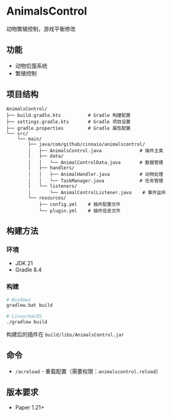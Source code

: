 # AnimalsControl
动物繁殖控制，游戏平衡修改

## 功能
- 动物饥饿系统
- 繁殖控制

## 项目结构
```
AnimalsControl/
├── build.gradle.kts          # Gradle 构建配置
├── settings.gradle.kts       # Gradle 项目设置
├── gradle.properties         # Gradle 属性配置
└── src/
    └── main/
        ├── java/com/github/cinnaio/animalscontrol/
        │   ├── AnimalsControl.java              # 插件主类
        │   ├── data/
        │   │   └── AnimalControlData.java       # 数据管理
        │   ├── handlers/
        │   │   ├── AnimalHandler.java           # 动物处理
        │   │   └── TaskManager.java             # 任务管理
        │   └── listeners/
        │       └── AnimalControlListener.java    # 事件监听
        └── resources/
            ├── config.yml    # 插件配置文件
            └── plugin.yml    # 插件信息文件
```

## 构建方法
### 环境
- JDK 21
- Gradle 8.4

### 构建
```bash
# Windows
gradlew.bat build

# Linux/macOS
./gradlew build
```

构建后的插件在 `build/libs/AnimalsControl.jar`

## 命令
- `/acreload` - 重载配置（需要权限：`animalscontrol.reload`）

## 版本要求
- Paper 1.21+

